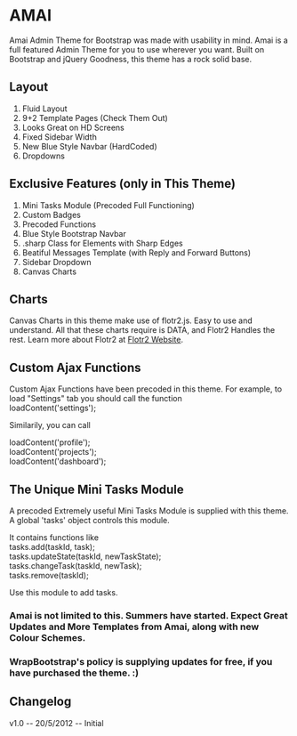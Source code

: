 AMAI
======

Amai Admin Theme for Bootstrap was made with usability in mind. Amai is a full featured Admin Theme for you to use wherever you want.
Built on Bootstrap and jQuery Goodness, this theme has a rock solid base.

Layout
------
1. Fluid Layout
2. 9+2 Template Pages (Check Them Out)
3. Looks Great on HD Screens
4. Fixed Sidebar Width
5. New Blue Style Navbar (HardCoded)
6. Dropdowns

Exclusive Features (only in This Theme)
------------------
1. Mini Tasks Module (Precoded Full Functioning)
2. Custom Badges
3. Precoded Functions
4. Blue Style Bootstrap Navbar
5. .sharp Class for Elements with Sharp Edges
6. Beatiful Messages Template (with Reply and Forward Buttons)
7. Sidebar Dropdown
8. Canvas Charts


Charts
------
Canvas Charts in this theme make use of flotr2.js.
Easy to use and understand. All that these charts require is DATA, and Flotr2 Handles the rest.
Learn more about Flotr2 at [Flotr2 Website](http://humblesoftware.com/flotr2/ "Flotr2 Library").


Custom Ajax Functions
---------------------

Custom Ajax Functions have been precoded in this theme. For example, to load "Settings" tab you should call the function    
	loadContent('settings');      

Similarily, you can call      
      
loadContent('profile');     
loadContent('projects');    
loadContent('dashboard');    


The Unique Mini Tasks Module
----------------------------

A precoded Extremely useful Mini Tasks Module is supplied with this theme.
A global 'tasks' object controls this module.   

It contains functions like   
tasks.add(taskId, task);    
tasks.updateState(taskId, newTaskState);    
tasks.changeTask(taskId, newTask);    
tasks.remove(taskId);   

Use this module to add tasks.


### Amai is not limited to this. Summers have started. Expect Great Updates and More Templates from Amai, along with new Colour Schemes.

### WrapBootstrap's policy is supplying updates for free, if you have purchased the theme. :)


Changelog
---------
v1.0 -- 20/5/2012 -- Initial